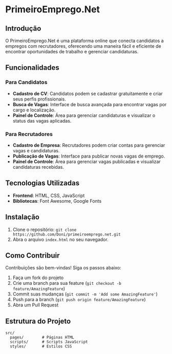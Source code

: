 # PrimeiroEmprego.Net

## Introdução
O PrimeiroEmprego.Net é uma plataforma online que conecta candidatos a empregos com recrutadores, oferecendo uma maneira fácil e eficiente de encontrar oportunidades de trabalho e gerenciar candidaturas.

## Funcionalidades

### Para Candidatos
- **Cadastro de CV**: Candidatos podem se cadastrar gratuitamente e criar seus perfis profissionais.
- **Busca de Vagas**: Interface de busca avançada para encontrar vagas por cargo e localização.
- **Painel de Controle**: Área para gerenciar candidaturas e visualizar o status das vagas aplicadas.

### Para Recrutadores
- **Cadastro de Empresa**: Recrutadores podem criar contas para gerenciar vagas e candidaturas.
- **Publicação de Vagas**: Interface para publicar novas vagas de emprego.
- **Painel de Controle**: Área para gerenciar vagas publicadas e visualizar candidaturas recebidas.

## Tecnologias Utilizadas
- **Frontend**: HTML, CSS, JavaScript
- **Bibliotecas**: Font Awesome, Google Fonts

## Instalação
1. Clone o repositório: `git clone https://github.com/Doni/primeiroemprego.net.git`
2. Abra o arquivo `index.html` no seu navegador.

## Como Contribuir
Contribuições são bem-vindas! Siga os passos abaixo:
1. Faça um fork do projeto
2. Crie uma branch para sua feature (`git checkout -b feature/AmazingFeature`)
3. Commit suas mudanças (`git commit -m 'Add some AmazingFeature'`)
4. Push para a branch (`git push origin feature/AmazingFeature`)
5. Abra um Pull Request

## Estrutura do Projeto
```
src/
  pages/        # Páginas HTML
  scripts/      # Scripts JavaScript
  styles/       # Estilos CSS
```